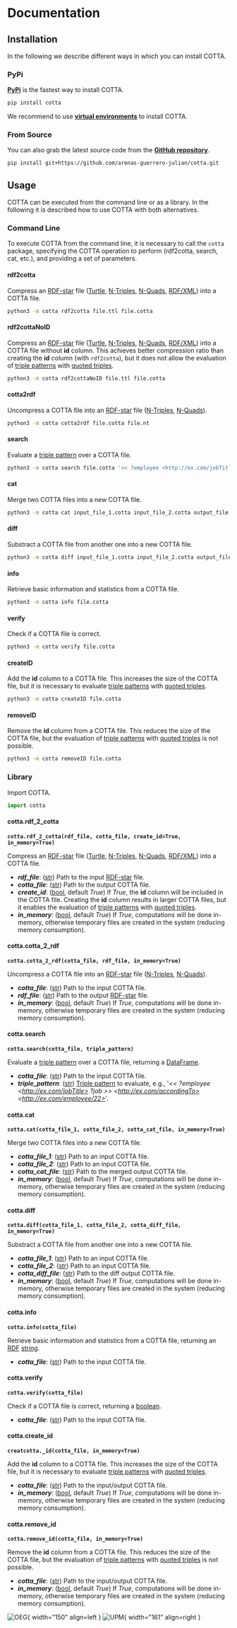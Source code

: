 # Documentation

## Installation

In the following we describe different ways in which you can install COTTA.

### PyPi

**[PyPi](https://pypi.org/project/cotta/)** is the fastest way to install COTTA.
```bash
pip install cotta
```

We recommend to use **[virtual environments](https://docs.python.org/3/library/venv.html#)** to install COTTA.

### From Source

You can also grab the latest source code from the **[GitHub repository](https://github.com/arenas-guerrero-julian/cotta)**.
```bash
pip install git+https://github.com/arenas-guerrero-julian/cotta.git
```

## Usage

COTTA can be executed from the command line or as a library. In the following it is described how to use COTTA with both alternatives.

### Command Line

To execute COTTA from the command line, it is necessary to call the `cotta` package, specifying the COTTA operation to perform (rdf2cotta, search, cat, etc.), and providing a set of parameters.

#### rdf2cotta

Compress an [RDF-star](https://w3c.github.io/rdf-star/cg-spec/2021-12-17.html) file ([Turtle](https://www.w3.org/TR/turtle/), [N-Triples](https://www.w3.org/TR/n-triples/), [N-Quads](https://www.w3.org/TR/n-quads/), [RDF/XML](https://www.w3.org/TR/rdf-syntax-grammar/)) into a COTTA file.
```bash
python3 -m cotta rdf2cotta file.ttl file.cotta
```

#### rdf2cottaNoID

Compress an [RDF-star](https://w3c.github.io/rdf-star/cg-spec/2021-12-17.html) file ([Turtle](https://www.w3.org/TR/turtle/), [N-Triples](https://www.w3.org/TR/n-triples/), [N-Quads](https://www.w3.org/TR/n-quads/), [RDF/XML](https://www.w3.org/TR/rdf-syntax-grammar/)) into a COTTA file without **id** column. This achieves better compression ratio than creating the **id** column (with `rdf2cotta`), but it does not allow the evaluation of [triple patterns](https://w3c.github.io/rdf-star/cg-spec/2021-12-17.html#dfn-triple-star-pattern) with [quoted triples](https://w3c.github.io/rdf-star/cg-spec/2021-12-17.html#dfn-quoted).
```bash
python3 -m cotta rdf2cottaNoID file.ttl file.cotta
```

#### cotta2rdf

Uncompress a COTTA file into an [RDF-star](https://w3c.github.io/rdf-star/cg-spec/2021-12-17.html) file ([N-Triples](https://www.w3.org/TR/n-triples/), [N-Quads](https://www.w3.org/TR/n-quads/)).
```bash
python3 -m cotta cotta2rdf file.cotta file.nt
```

#### search

Evaluate a [triple pattern](https://w3c.github.io/rdf-star/cg-spec/2021-12-17.html#dfn-triple-star-pattern) over a COTTA file.
```bash
python3 -m cotta search file.cotta '<< ?employee <http://ex.com/jobTitle> ?job >> <http://ex.com/accordingTo> <http://ex.com/employee/22>'
```

#### cat

Merge two COTTA files into a new COTTA file.
```bash
python3 -m cotta cat input_file_1.cotta input_file_2.cotta output_file.cotta
```

#### diff

Substract a COTTA file from another one into a new COTTA file.
```bash
python3 -m cotta diff input_file_1.cotta input_file_2.cotta output_file.cotta
```

#### info

Retrieve basic information and statistics from a COTTA file.
```bash
python3 -m cotta info file.cotta
```

#### verify

Check if a COTTA file is correct.
```bash
python3 -m cotta verify file.cotta
```

#### createID

Add the **id** column to a COTTA file. This increases the size of the COTTA file, but it is necessary to evaluate [triple patterns](https://w3c.github.io/rdf-star/cg-spec/2021-12-17.html#dfn-triple-star-pattern) with [quoted triples](https://w3c.github.io/rdf-star/cg-spec/2021-12-17.html#dfn-quoted).
```bash
python3 -m cotta createID file.cotta
```

#### removeID

Remove the **id** column from a COTTA file. This reduces the size of the COTTA file, but the  evaluation of [triple patterns](https://w3c.github.io/rdf-star/cg-spec/2021-12-17.html#dfn-triple-star-pattern) with [quoted triples](https://w3c.github.io/rdf-star/cg-spec/2021-12-17.html#dfn-quoted) is not possible.
```bash
python3 -m cotta removeID file.cotta
```

### Library

Import COTTA.
```python
import cotta
```

#### cotta.rdf_2_cotta

**`cotta.rdf_2_cotta(rdf_file, cotta_file, create_id=True, in_memory=True)`**

Compress an [RDF-star](https://w3c.github.io/rdf-star/cg-spec/2021-12-17.html) file ([Turtle](https://www.w3.org/TR/turtle/), [N-Triples](https://www.w3.org/TR/n-triples/), [N-Quads](https://www.w3.org/TR/n-quads/), [RDF/XML](https://www.w3.org/TR/rdf-syntax-grammar/)) into a COTTA file.

* _**rdf_file**_: ([str](https://docs.python.org/3/library/stdtypes.html#str)) Path to the input [RDF-star](https://w3c.github.io/rdf-star/cg-spec/2021-12-17.html) file.
* _**cotta_file**_: ([str](https://docs.python.org/3/library/stdtypes.html#str)) Path to the output COTTA file.
* _**create_id**_: ([bool](https://docs.python.org/3/library/stdtypes.html#bltin-boolean-values), default _True_) If _True_, the **id** column will be included in the COTTA file. Creating the **id** column results in larger COTTA files, but it enables the evaluation of [triple patterns](https://w3c.github.io/rdf-star/cg-spec/2021-12-17.html#dfn-triple-star-pattern) with [quoted triples](https://w3c.github.io/rdf-star/cg-spec/2021-12-17.html#dfn-quoted).
* _**in_memory**_: ([bool](https://docs.python.org/3/library/stdtypes.html#bltin-boolean-values), default _True_) If _True_, computations will be done in-memory, otherwise temporary files are created in the system (reducing memory consumption).

#### cotta.cotta_2_rdf

**`cotta.cotta_2_rdf(cotta_file, rdf_file, in_memory=True)`**

Uncompress a COTTA file into an [RDF-star](https://w3c.github.io/rdf-star/cg-spec/2021-12-17.html) file ([N-Triples](https://www.w3.org/TR/n-triples/), [N-Quads](https://www.w3.org/TR/n-quads/)).

* _**cotta_file**_: ([str](https://docs.python.org/3/library/stdtypes.html#str)) Path to the input COTTA file.
* _**rdf_file**_: ([str](https://docs.python.org/3/library/stdtypes.html#str)) Path to the output [RDF-star](https://w3c.github.io/rdf-star/cg-spec/2021-12-17.html) file.
* _**in_memory**_: ([bool](https://docs.python.org/3/library/stdtypes.html#bltin-boolean-values), default _True_) If _True_, computations will be done in-memory, otherwise temporary files are created in the system (reducing memory consumption).

#### cotta.search

**`cotta.search(cotta_file, triple_pattern)`**

Evaluate a [triple pattern](https://w3c.github.io/rdf-star/cg-spec/2021-12-17.html#dfn-triple-star-pattern) over a COTTA file, returning a [DataFrame](https://pandas.pydata.org/docs/reference/api/pandas.DataFrame.html).

* _**cotta_file**_: ([str](https://docs.python.org/3/library/stdtypes.html#str)) Path to the input COTTA file.
* _**triple_pattern**_: ([str](https://docs.python.org/3/library/stdtypes.html#str)) [Triple pattern](https://w3c.github.io/rdf-star/cg-spec/2021-12-17.html#dfn-triple-star-pattern) to evaluate, e.g., '*<< ?employee \<http://ex.com/jobTitle> ?job >> \<http://ex.com/accordingTo> \<http://ex.com/employee/22>*'.

#### cotta.cat

**`cotta.cat(cotta_file_1, cotta_file_2, cotta_cat_file, in_memory=True)`**

Merge two COTTA files into a new COTTA file.

* _**cotta_file_1**_: ([str](https://docs.python.org/3/library/stdtypes.html#str)) Path to an input COTTA file.
* _**cotta_file_2**_: ([str](https://docs.python.org/3/library/stdtypes.html#str)) Path to an input COTTA file.
* _**cotta_cat_file**_: ([str](https://docs.python.org/3/library/stdtypes.html#str)) Path to the merged output COTTA file.
* _**in_memory**_: ([bool](https://docs.python.org/3/library/stdtypes.html#bltin-boolean-values), default _True_) If _True_, computations will be done in-memory, otherwise temporary files are created in the system (reducing memory consumption).

#### cotta.diff

**`cotta.diff(cotta_file_1, cotta_file_2, cotta_diff_file, in_memory=True)`**

Substract a COTTA file from another one into a new COTTA file.

* _**cotta_file_1**_: ([str](https://docs.python.org/3/library/stdtypes.html#str)) Path to an input COTTA file.
* _**cotta_file_2**_: ([str](https://docs.python.org/3/library/stdtypes.html#str)) Path to an input COTTA file.
* _**cotta_diff_file**_: ([str](https://docs.python.org/3/library/stdtypes.html#str)) Path to the diff output COTTA file.
* _**in_memory**_: ([bool](https://docs.python.org/3/library/stdtypes.html#bltin-boolean-values), default _True_) If _True_, computations will be done in-memory, otherwise temporary files are created in the system (reducing memory consumption).

#### cotta.info

**`cotta.info(cotta_file)`**

Retrieve basic information and statistics from a COTTA file, returning an [RDF](https://www.w3.org/TR/rdf11-concepts/) [string](https://docs.python.org/3/library/stdtypes.html#str).

* _**cotta_file**_: ([str](https://docs.python.org/3/library/stdtypes.html#str)) Path to the input COTTA file.

#### cotta.verify

**`cotta.verify(cotta_file)`**

Check if a COTTA file is correct, returning a [boolean](https://docs.python.org/3/library/stdtypes.html#bltin-boolean-values).

* _**cotta_file**_: ([str](https://docs.python.org/3/library/stdtypes.html#str)) Path to the input COTTA file.

#### cotta.create_id

**`creatcotta._id(cotta_file, in_memory=True)`**

Add the **id** column to a COTTA file. This increases the size of the COTTA file, but it is necessary to evaluate [triple patterns](https://w3c.github.io/rdf-star/cg-spec/2021-12-17.html#dfn-triple-star-pattern) with [quoted triples](https://w3c.github.io/rdf-star/cg-spec/2021-12-17.html#dfn-quoted).

* _**cotta_file**_: ([str](https://docs.python.org/3/library/stdtypes.html#str)) Path to the input/output COTTA file.
* _**in_memory**_: ([bool](https://docs.python.org/3/library/stdtypes.html#bltin-boolean-values), default _True_) If _True_, computations will be done in-memory, otherwise temporary files are created in the system (reducing memory consumption).

#### cotta.remove_id

**`cotta.remove_id(cotta_file, in_memory=True)`**

Remove the **id** column from a COTTA file. This reduces the size of the COTTA file, but the  evaluation of [triple patterns](https://w3c.github.io/rdf-star/cg-spec/2021-12-17.html#dfn-triple-star-pattern) with [quoted triples](https://w3c.github.io/rdf-star/cg-spec/2021-12-17.html#dfn-quoted) is not possible.

* _**cotta_file**_: ([str](https://docs.python.org/3/library/stdtypes.html#str)) Path to the input/output COTTA file.
* _**in_memory**_: ([bool](https://docs.python.org/3/library/stdtypes.html#bltin-boolean-values), default _True_) If _True_, computations will be done in-memory, otherwise temporary files are created in the system (reducing memory consumption).


![OEG](assets/logo-oeg.png){ width="150" align=left } ![UPM](assets/logo-upm.png){ width="161" align=right }
